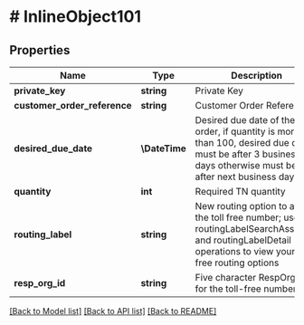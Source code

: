 # # InlineObject101

## Properties

Name | Type | Description | Notes
------------ | ------------- | ------------- | -------------
**private_key** | **string** | Private Key | [optional]
**customer_order_reference** | **string** | Customer Order Reference | [optional]
**desired_due_date** | **\DateTime** | Desired due date of the order, if quantity is more than 100, desired due date must be after 3 business days otherwise must be after next business day | [optional]
**quantity** | **int** | Required TN quantity | [optional]
**routing_label** | **string** | New routing option to assign the toll free number; use the routingLabelSearchAssigned and routingLabelDetail operations to view your toll free routing options | [optional]
**resp_org_id** | **string** | Five character RespOrg ID for the toll-free number | [optional]

[[Back to Model list]](../../README.md#models) [[Back to API list]](../../README.md#endpoints) [[Back to README]](../../README.md)

